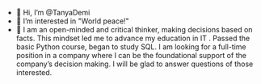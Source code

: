- 👋 Hi, I’m @TanyaDemi
- 👀 I’m interested in "World peace!"
- 🌱 I am an open-minded and critical thinker, making decisions based on facts. This mindset led me to advance my education in IT . Passed the basic Python course, began to study SQL.   I am looking for a full-time position in a company where I can be the foundational support of the company’s decision making. I will be glad to answer questions of those interested.


<!---
TanyaDemi/TanyaDemi is a ✨ special ✨ repository because its `README.md` (this file) appears on your GitHub profile.
You can click the Preview link to take a look at your changes.
--->
